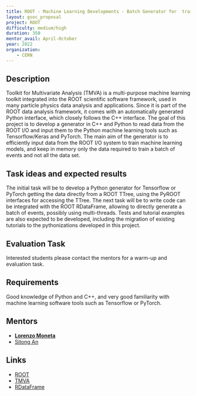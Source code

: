 ```yaml
---
title: ROOT - Machine Learning Developments - Batch Generator for  training machine learning models 
layout: gsoc_proposal
project: ROOT
difficulty: medium/high
duration: 350
mentor_avail: April-October
year: 2022
organization:
    - CERN
---
```


## Description

Toolkit for Multivariate Analysis (TMVA) is a multi-purpose machine learning toolkit integrated into the ROOT scientific software framework, used in many particle physics data analysis and
applications. Since it is part of the ROOT data analysis framework, it comes with an automatically generated Python interface, which closely follows the C++ interface.
The goal of this project is to develop a generator in C++ and Python to read data from the ROOT I/O and input them to the Python machine learning tools such as Tensorflow/Keras and PyTorch.
The main aim of the generator is to efficiently input data from the ROOT I/O system to train machine learning models, and keep in memory only the data required to train a batch of events and not all
the data set. 

## Task ideas and expected results

The initial task will be to develop a Python generator for Tensorflow or PyTorch getting the data directly from a ROOT TTree, using the PyROOT interfaces for accessing the TTree.
The next task will be to write code can be integrated with the ROOT RDataFrame, allowing to directly generate a batch of events, possibly using multi-threads. 
Tests and tutorial examples are also expected to be developed, including the migration of existing tutorials to the pythonizations developed in this project.


## Evaluation Task

Interested students please contact the mentors for a warm-up and evaluation task.

## Requirements
 Good knowledge of Python and  C++, and very good familiarity with machine learning software tools such as Tensorflow or PyTorch. 

## Mentors
 * **[Lorenzo Moneta](mailto:Lorenzo.Moneta@cern.ch)**
 * [Sitong An](mailto:s.an@cern.ch)


## Links
 * [ROOT](https://root.cern/)
 * [TMVA](https://root.cern/manual/tmva/)
 * [RDataFrame](https://root.cern/manual/data_frame/)
